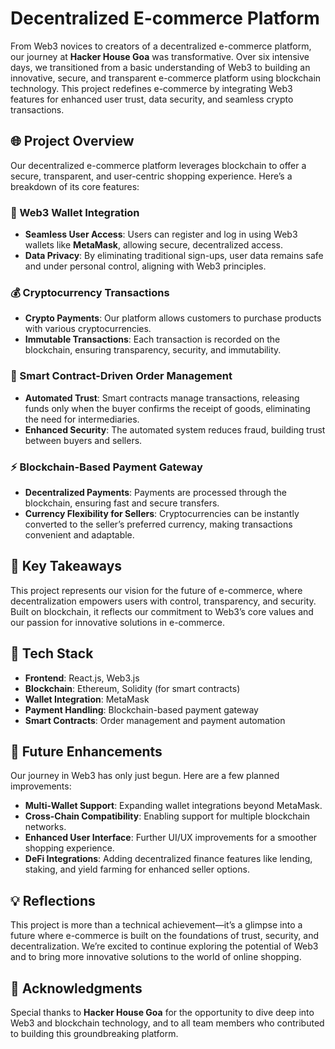 

# Decentralized E-commerce Platform

From Web3 novices to creators of a decentralized e-commerce platform, our journey at **Hacker House Goa** was transformative. Over six intensive days, we transitioned from a basic understanding of Web3 to building an innovative, secure, and transparent e-commerce platform using blockchain technology. This project redefines e-commerce by integrating Web3 features for enhanced user trust, data security, and seamless crypto transactions.

## 🌐 Project Overview

Our decentralized e-commerce platform leverages blockchain to offer a secure, transparent, and user-centric shopping experience. Here’s a breakdown of its core features:

### 🔗 Web3 Wallet Integration
- **Seamless User Access**: Users can register and log in using Web3 wallets like **MetaMask**, allowing secure, decentralized access.
- **Data Privacy**: By eliminating traditional sign-ups, user data remains safe and under personal control, aligning with Web3 principles.

### 💰 Cryptocurrency Transactions
- **Crypto Payments**: Our platform allows customers to purchase products with various cryptocurrencies.
- **Immutable Transactions**: Each transaction is recorded on the blockchain, ensuring transparency, security, and immutability.

### 🤖 Smart Contract-Driven Order Management
- **Automated Trust**: Smart contracts manage transactions, releasing funds only when the buyer confirms the receipt of goods, eliminating the need for intermediaries.
- **Enhanced Security**: The automated system reduces fraud, building trust between buyers and sellers.

### ⚡ Blockchain-Based Payment Gateway
- **Decentralized Payments**: Payments are processed through the blockchain, ensuring fast and secure transfers.
- **Currency Flexibility for Sellers**: Cryptocurrencies can be instantly converted to the seller’s preferred currency, making transactions convenient and adaptable.

## 🚀 Key Takeaways

This project represents our vision for the future of e-commerce, where decentralization empowers users with control, transparency, and security. Built on blockchain, it reflects our commitment to Web3’s core values and our passion for innovative solutions in e-commerce.

## 💼 Tech Stack

- **Frontend**: React.js, Web3.js
- **Blockchain**: Ethereum, Solidity (for smart contracts)
- **Wallet Integration**: MetaMask
- **Payment Handling**: Blockchain-based payment gateway
- **Smart Contracts**: Order management and payment automation

## 🚧 Future Enhancements

Our journey in Web3 has only just begun. Here are a few planned improvements:

- **Multi-Wallet Support**: Expanding wallet integrations beyond MetaMask.
- **Cross-Chain Compatibility**: Enabling support for multiple blockchain networks.
- **Enhanced User Interface**: Further UI/UX improvements for a smoother shopping experience.
- **DeFi Integrations**: Adding decentralized finance features like lending, staking, and yield farming for enhanced seller options.

## 💡 Reflections

This project is more than a technical achievement—it’s a glimpse into a future where e-commerce is built on the foundations of trust, security, and decentralization. We’re excited to continue exploring the potential of Web3 and to bring more innovative solutions to the world of online shopping.

## 🤝 Acknowledgments

Special thanks to **Hacker House Goa** for the opportunity to dive deep into Web3 and blockchain technology, and to all team members who contributed to building this groundbreaking platform.
